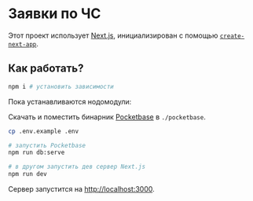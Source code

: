 # Заявки по ЧС

Этот проект использует [Next.js](https://nextjs.org/), инициализирован с помощью [`create-next-app`](https://github.com/vercel/next.js/tree/canary/packages/create-next-app).

## Как работать?

```bash
npm i # установить зависимости
```

Пока устанавливаются нодомодули:

Cкачать и поместить бинарник [Pocketbase](https://pocketbase.io/docs/) в `./pocketbase`.

```bash
cp .env.example .env

# запустить Pocketbase
npm run db:serve

# в другом запустить дев сервер Next.js
npm run dev
```

Сервер запустится на [http://localhost:3000](http://localhost:3000).
